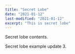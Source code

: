 ```yaml
---
title: "Secret Lobe"
date: "2021-01-12"
last-modified: "2021-01-12"
excerpt: "This is secret lobe"
---
```


Secret lobe contents.

Secret lobe example update 3.